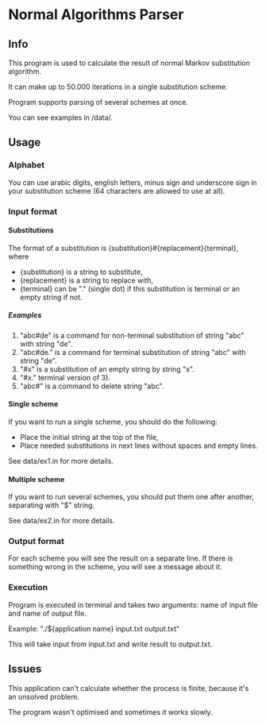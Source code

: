 # Normal Algorithms Parser

## Info

This program is used to calculate the result of normal Markov substitution algorithm.

It can make up to 50.000 iterations in a single substitution scheme.

Program supports parsing of several schemes at once.

You can see examples in /data/.

## Usage

### Alphabet

You can use arabic digits, english letters, minus sign and underscore sign in your substitution scheme (64 characters are allowed to use at all).

### Input format

#### Substitutions

The format of a substitution is {substitution}#{replacement}{terminal}, where
* {substitution} is a string to substitute,
* {replacement} is a string to replace with,
* {terminal} can be "." (single dot) if this substitution is terminal or an empty string if not.

##### Examples
1) "abc#de" is a command for non-terminal substitution of string "abc" with string "de".
2) "abc#de." is a command for terminal substitution of string "abc" with string "de".
3) "#x" is a substitution of an empty string by string "x".
4) "#x." terminal version of 3).
5) "abc#" is a command to delete string "abc".

#### Single scheme

If you want to run a single scheme, you should do the following:
* Place the initial string at the top of the file,
* Place needed substitutions in next lines without spaces and empty lines.

See data/ex1.in for more details.

#### Multiple scheme

If you want to run several schemes, you should put them one after another, separating with "$" string.

See data/ex2.in for more details.

### Output format

For each scheme you will see the result on a separate line. If there is something wrong in the scheme, you will see a message about it.

### Execution

Program is executed in terminal and takes two arguments: name of input file and name of output file.

Example: "./${application name} input.txt output.txt"

This will take input from input.txt and write result to output.txt.

## Issues

This application can't calculate whether the process is finite, because it's an unsolved problem.

The program wasn't optimised and sometimes it works slowly.